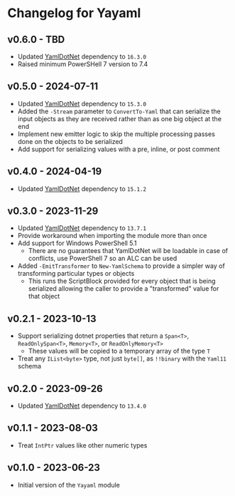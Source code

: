 # Changelog for Yayaml

## v0.6.0 - TBD

+ Updated [YamlDotNet](https://github.com/aaubry/YamlDotNet) dependency to `16.3.0`
+ Raised minimum PowerSHell 7 version to 7.4

## v0.5.0 - 2024-07-11

+ Updated [YamlDotNet](https://github.com/aaubry/YamlDotNet) dependency to `15.3.0`
+ Added the `-Stream` parameter to `ConvertTo-Yaml` that can serialize the input objects as they are received rather than as one big object at the end
+ Implement new emitter logic to skip the multiple processing passes done on the objects to be serialized
+ Add support for serializing values with a pre, inline, or post comment

## v0.4.0 - 2024-04-19

+ Updated [YamlDotNet](https://github.com/aaubry/YamlDotNet) dependency to `15.1.2`

## v0.3.0 - 2023-11-29

+ Updated [YamlDotNet](https://github.com/aaubry/YamlDotNet) dependency to `13.7.1`
+ Provide workaround when importing the module more than once
+ Add support for Windows PowerShell 5.1
  + There are no guarantees that YamlDotNet will be loadable in case of conflicts, use PowerShell 7 so an ALC can be used
+ Added `-EmitTransformer` to `New-YamlSchema` to provide a simpler way of transforming particular types or objects
  + This runs the ScriptBlock provided for every object that is being serialized allowing the caller to provide a "transformed" value for that object

## v0.2.1 - 2023-10-13

+ Support serializing dotnet properties that return a `Span<T>`, `ReadOnlySpan<T>`, `Memory<T>`, or `ReadOnlyMemory<T>`
  + These values will be copied to a temporary array of the type `T`
+ Treat any `IList<byte>` type, not just `byte[]`, as `!!binary` with the `Yaml11` schema

## v0.2.0 - 2023-09-26

+ Updated [YamlDotNet](https://github.com/aaubry/YamlDotNet) dependency to `13.4.0`

## v0.1.1 - 2023-08-03

+ Treat `IntPtr` values like other numeric types

## v0.1.0 - 2023-06-23

+ Initial version of the `Yayaml` module
